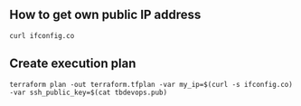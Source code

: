 ## How to get own public IP address

`curl ifconfig.co`

## Create execution plan
`terraform plan -out terraform.tfplan -var my_ip=$(curl -s ifconfig.co) -var ssh_public_key=$(cat tbdevops.pub)`